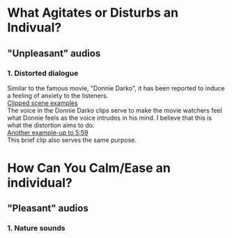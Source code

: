 # What Agitates or Disturbs an Indivual?
## "Unpleasant" audios
### 1. Distorted dialogue
Similar to the famous movie, "Donnie Darko", it has been reported to induce a feeling of anxiety to the listeners.
<br>
<a href = "https://www.youtube.com/watch?v=_9pOL5eMGZY">Clipped scene examples</a>
<br>
The voice in the Donnie Darko clips serve to make the movie watchers feel what Donnie feels as the voice intrudes in his mind. I believe that this is what the distortion aims to do.
<br>
<a href ="https://youtu.be/W7l5AOOqNyQ?t=343">Another example-up to 5:59</a>
<br>
This brief clip also serves the same purpose.
<br>

# How Can You Calm/Ease an individual?
## "Pleasant" audios
### 1. Nature sounds

